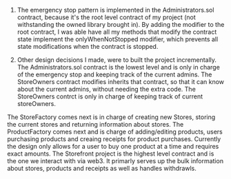 1. The emergency stop pattern is implemented in the Administrators.sol contract, because it's the root level contract of my project (not withstanding the owned library brought in).  By adding the modifier to the root contract, I was able have all my methods that 
modify the contract state implement the onlyWhenNotStopped modifier, which prevents all state modifications when the contract is stopped.

2. Other design decisions I made, were to built the project incrementally.  The Administrators.sol contract is the lowest level and is only in charge of the emergency stop and keeping track of the current admins.  The StoreOwners contract modifies inherits that contract, so that it can know about the current admins, without needing the extra code.  The StoreOwners contrct is only in charge of keeping track of current storeOwners. 

The StoreFactory comes next is in charge of creating new Stores, storing the current stores and returning information about stores.  The ProductFactory comes next and is charge of adding/editing products, users purchasing products and creaing receipts for product purchases.  Currently the design only allows for a user to buy one product at a time and requires exact amounts.  The Storefront project is the highest level contract and is the one we interact with via web3.  It primarly serves up the bulk information about stores, products and receipts as well as handles withdrawls.